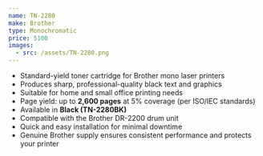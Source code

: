 ```yaml
---
name: TN-2280
make: Brother
type: Monochromatic
price: 5100
images:
  - src: /assets/TN-2280.png
---
```


* Standard-yield toner cartridge for Brother mono laser printers
* Produces sharp, professional-quality black text and graphics
* Suitable for home and small office printing needs
* Page yield: up to **2,600 pages** at 5% coverage (per ISO/IEC standards)
* Available in **Black (TN-2280BK)**
* Compatible with the Brother DR-2200 drum unit
* Quick and easy installation for minimal downtime
* Genuine Brother supply ensures consistent performance and protects your printer
